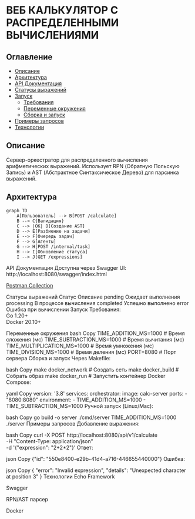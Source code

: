 # ВЕБ КАЛЬКУЛЯТОР С РАСПРЕДЕЛЕННЫМИ ВЫЧИСЛЕНИЯМИ

## Оглавление
- [Описание](#описание)
- [Архитектура](#Архитектура)
- [API Документация](#api-документация)
- [Статусы выражений](#статусы-выражений)
- [Запуск](#запуск)
    - [Требования](#требования)
    - [Переменные окружения](#переменные-окружения)
    - [Сборка и запуск](#сборка-и-запуск)
- [Примеры запросов](#примеры-запросов)
- [Технологии](#технологии)

## Описание
Сервер-оркестратор для распределенного вычисления арифметических выражений. Использует RPN (Обратную Польскую Запись) и AST (Абстрактное Синтаксическое Дерево) для парсинка выражений.

## Архитектура
```mermaid
graph TD
    A[Пользователь] --> B[POST /calculate]
    B --> C{Валидация}
    C --> |OK| D[Создание AST]
    D --> E[Разбиение на задачи]
    E --> F[Очередь задач]
    F --> G[Агенты]
    G --> H[POST /internal/task]
    H --> I[Обновление статуса]
    I --> J[GET /expressions]
```

API Документация
Доступна через Swagger UI: http://localhost:8080/swagger/index.html

[Postman Collection](https://app.getpostman.com/join-team?invite_code=9cac2ae36844ef092a1cdc71606cb988f42f99edaf7d3ff684768b7782fee6eb)

Статусы выражений
Статус	Описание
pending	Ожидает выполнения
processing	В процессе вычисления
completed	Успешно выполнено
error	Ошибка при вычислении
Запуск
Требования:   
Go 1.20+  
Docker 20.10+

Переменные окружения
bash
Copy
TIME_ADDITION_MS=1000       # Время сложения (мс)
TIME_SUBTRACTION_MS=1000    # Время вычитания (мс)
TIME_MULTIPLICATION_MS=1000 # Время умножения (мс)
TIME_DIVISION_MS=1000       # Время деления (мс)
PORT=8080                   # Порт сервера
Сборка и запуск
Через Makefile:

bash
Copy
make docker_network  # Создать сеть
make docker_build    # Собрать образ
make docker_run      # Запустить контейнер
Docker Compose:

yaml
Copy
version: '3.8'
services:
  orchestrator:
    image: calc-server
    ports:
      - "8080:8080"
    environment:
      - TIME_ADDITION_MS=1000
      - TIME_SUBTRACTION_MS=1000
Ручной запуск (Linux/Mac):

bash
Copy
go build -o server ./cmd/server
TIME_ADDITION_MS=1000 ./server
Примеры запросов
Добавление выражения:

bash
Copy
curl -X POST http://localhost:8080/api/v1/calculate \
  -H "Content-Type: application/json" \
  -d '{"expression": "2+2*2"}'
Ответ:

json
Copy
{"id": "550e8400-e29b-41d4-a716-446655440000"}
Ошибка:

json
Copy
{
  "error": "Invalid expression",
  "details": "Unexpected character at position 3"
}
Технологии
Echo Framework

Swagger

RPN/AST парсер

Docker

